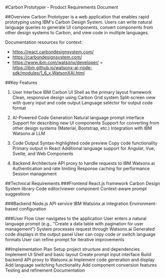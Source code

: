 #Carbon Prototyper - Product Requirements Document

##Overview
Carbon Prototyper is a web application that enables rapid prototyping using IBM's Carbon Design System. Users can write natural language queries to generate UI components, convert components from other design systems to Carbon, and view code in multiple languages.

Documentation resources for context:
- https://react.carbondesignsystem.com/
- https://carbondesignsystem.com/
- https://www.ibm.com/watsonx/developer/
= https://ibm.github.io/watsonx-ai-node-sdk/modules/1_6_x.WatsonXAI.html

##Key Features
1. User Interface
IBM Carbon UI Shell as the primary layout framework
Clean, responsive design using Carbon Grid system
Split-screen view with query input and code output
Language selector for output code format

2. AI-Powered Code Generation
Natural language prompt interface
Support for describing new UI components
Support for converting from other design systems (Material, Bootstrap, etc.)
Integration with IBM Watsonx.ai LLM

3. Code Output
Syntax-highlighted code preview
Copy code functionality
Primary output in React
Additional language support for Angular, Vue, Svelte, and Web Components

4. Backend Architecture
API proxy to handle requests to IBM Watsonx.ai
Authentication and rate limiting
Response caching for performance
Session management

##Technical Requirements
###Frontend
React.js framework
Carbon Design System library
Code editor/viewer component
Context-aware prompt suggestions

###Backend
Node.js API service
IBM Watsonx.ai integration
Environment-based configuration

###User Flow
User navigates to the application
User enters a natural language prompt (e.g., "Create a data table with pagination for user management")
System processes request through Watsonx.ai
Generated code displays in the output panel
User can copy code or switch language formats
User can refine prompt for iterative improvements

##Implementation Plan
Setup project structure and dependencies
Implement UI Shell and basic layout
Create prompt input interface
Build backend API proxy to Watsonx.ai
Implement code generation and display
Add language switching functionality
Add component conversion features
Testing and refinement
Documentation